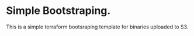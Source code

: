 # Simple Bootstraping.

This is a simple terraform bootsraping template for binaries uploaded to S3.
